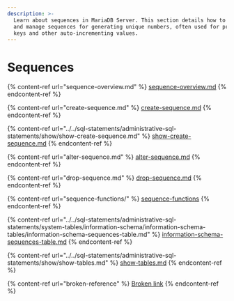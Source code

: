```yaml
---
description: >-
  Learn about sequences in MariaDB Server. This section details how to create
  and manage sequences for generating unique numbers, often used for primary
  keys and other auto-incrementing values.
---
```


# Sequences

{% content-ref url="sequence-overview.md" %}
[sequence-overview.md](sequence-overview.md)
{% endcontent-ref %}

{% content-ref url="create-sequence.md" %}
[create-sequence.md](create-sequence.md)
{% endcontent-ref %}

{% content-ref url="../../sql-statements/administrative-sql-statements/show/show-create-sequence.md" %}
[show-create-sequence.md](../../sql-statements/administrative-sql-statements/show/show-create-sequence.md)
{% endcontent-ref %}

{% content-ref url="alter-sequence.md" %}
[alter-sequence.md](alter-sequence.md)
{% endcontent-ref %}

{% content-ref url="drop-sequence.md" %}
[drop-sequence.md](drop-sequence.md)
{% endcontent-ref %}

{% content-ref url="sequence-functions/" %}
[sequence-functions](sequence-functions/)
{% endcontent-ref %}

{% content-ref url="../../sql-statements/administrative-sql-statements/system-tables/information-schema/information-schema-tables/information-schema-sequences-table.md" %}
[information-schema-sequences-table.md](../../sql-statements/administrative-sql-statements/system-tables/information-schema/information-schema-tables/information-schema-sequences-table.md)
{% endcontent-ref %}

{% content-ref url="../../sql-statements/administrative-sql-statements/show/show-tables.md" %}
[show-tables.md](../../sql-statements/administrative-sql-statements/show/show-tables.md)
{% endcontent-ref %}

{% content-ref url="broken-reference" %}
[Broken link](broken-reference)
{% endcontent-ref %}
